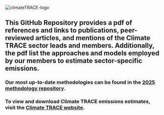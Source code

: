 ![climateTRACE-logo](https://github.com/climatetracecoalition/methodology-documents/assets/69821731/3199680a-cf8e-4768-8c09-32db52e4be70)
## This GitHub Repository provides a pdf of references and links to publications, peer-reviewed articles, and mentions of the Climate TRACE sector leads and members. Additionally, the pdf list the approaches and models employed by our members to estimate sector-specific emissions. 
### Our most up-to-date methodologies can be found in the [2025 methodology repository](https://github.com/climatetracecoalition/methodology-documents/tree/main/2025).
### To view and download Climate TRACE emissions estimates, visit the [Climate TRACE website](https://climatetrace.org/).
